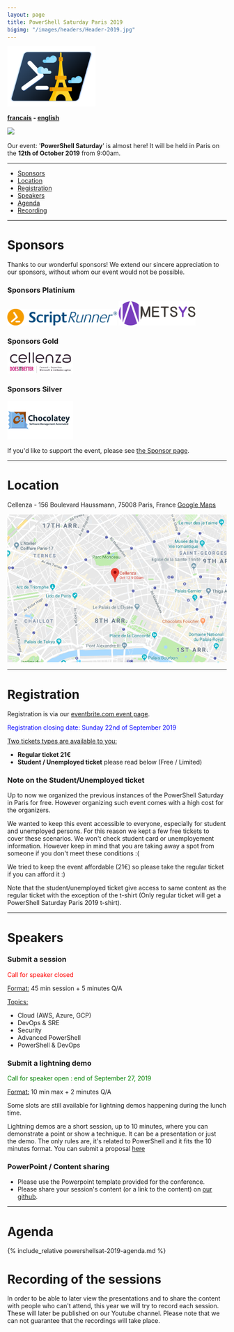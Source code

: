 ```yaml
---
layout: page
title: PowerShell Saturday Paris 2019
bigimg: "/images/headers/Header-2019.jpg"
---
```


<img src="https://raw.githubusercontent.com/FrPSUG/media/master/powershellsat/logo/adil/ps-saturday-paris-simple.png" width="40%">

<b>[francais](/powershellsat-2019) - [english](/powershellsat-2019en)</b>

![](https://github.com/FrPSUG/frpsug.github.io/raw/master/images/iconfinder_United-Kingdom-flag_32363.png)

Our event: '**PowerShell Saturday**' is almost here!
It will be held in Paris on the **12th of October 2019** from 9:00am.

<hr>

* [Sponsors](#sponsors)
* [Location](#location)
* [Registration](#registration)
* [Speakers](#speakers)
* [Agenda](#agenda)
* [Recording](#recording-of-the-sessions)

<hr>

# Sponsors

Thanks to our wonderful sponsors! We extend our sincere appreciation to our sponsors, without whom our event would not be possible.

### Sponsors Platinium

[<img src="/images/sponsors/ScriptRunner.png" width="50%">](https://www.scriptrunner.com/)
[<img src="/images/sponsors/metsys.png" width="35%">](https://www.metsys.fr/)

### Sponsors Gold
[<img src="/images/sponsors/cellenza_.png" width="30%">](https://www.cellenza.com/)

### Sponsors Silver
[<img src="/images/sponsors/chocolatey.png" width="30%">](https://chocolatey.org/)

If you'd like to support the event, please see [the Sponsor page](/pssat2019/sponsors-en).

<hr>

# Location

Cellenza - 156 Boulevard Haussmann, 75008 Paris, France [Google Maps](https://goo.gl/maps/fww4JUjUByjLzwWL8)

[![](/images/cellenza2.png)](https://goo.gl/maps/fww4JUjUByjLzwWL8)

<hr>

# Registration

Registration is via our [eventbrite.com event page](https://pssatparis2019.eventbrite.com).

<font color="blue">Registration closing date: Sunday 22nd of September 2019</font>

<u>Two tickets types are available to you:</u>

* **Regular ticket 21€**
* **Student / Unemployed ticket** please read below (Free / Limited)

### Note on the Student/Unemployed ticket

Up to now we organized the previous instances of the PowerShell Saturday in Paris for free. However organizing such event comes with a high cost for the organizers.

We wanted to keep this event accessible to everyone, especially for student and unemployed persons.
For this reason we kept a few free tickets to cover these scenarios. We won't check student card or unemployement information. However keep in mind that you are taking away a spot from someone if you don't meet these conditions :(

We tried to keep the event affordable (21€) so please take the regular ticket if you can afford it :)

Note that the student/unemployed ticket give access to same content as the regular ticket with the exception of the t-shirt (Only regular ticket will get a PowerShell Saturday Paris 2019 t-shirt).

<hr>

# Speakers

### Submit a session
<font color="red">Call for speaker closed</font>

<u>Format:</u> 45 min session + 5 minutes Q/A

<u>Topics:</u>

* Cloud (AWS, Azure, GCP)
* DevOps & SRE
* Security
* Advanced PowerShell
* PowerShell & DevOps

### Submit a lightning demo
<font color="green">Call for speaker open : end of September 27, 2019</font>

<u>Format:</u> 10 min max + 2 minutes Q/A

Some slots are still available for lightning demos happening during the lunch time.

Lightning demos are a short session, up to 10 minutes, where you can demonstrate a point or show a technique. It can be a presentation or just the demo. The only rules are, it's related to PowerShell and it fits the 10 minutes format.
You can submit a proposal [here](https://forms.gle/2UbRtkfxN3rHWmzK9)


### PowerPoint / Content sharing

* Please use the Powerpoint template provided for the conference.
* Please share your session's content (or a link to the content) on [our github](https://github.com/FrPSUG/Presentations).
<hr>

# Agenda

{% include_relative powershellsat-2019-agenda.md %}

# Recording of the sessions

In order to be able to later view the presentations and to share the content with people who can't attend, this year we will try to record each session. These will later be published on our Youtube channel. Please note that we can not guarantee that the recordings will take place.
